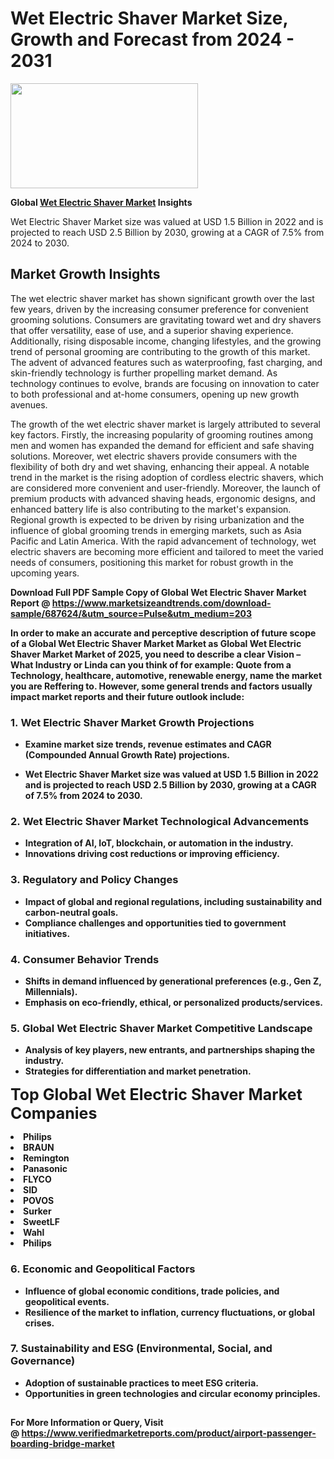 <H1>Wet Electric Shaver Market Size, Growth and Forecast from 2024 - 2031</H1><img class="aligncenter size-medium wp-image-584254" src="https://thirdeyenews.in/wp-content/uploads/2024/09/Global-Market-Research-300x168.jpeg" alt="" width="300" height="168" /><p><strong>Global&nbsp;<a href="https://www.marketsizeandtrends.com/download-sample/687624/&amp;utm_source=Pulse&amp;utm_medium=203">Wet Electric Shaver Market</a> Insights</strong></p><p>Wet Electric Shaver Market size was valued at USD 1.5 Billion in 2022 and is projected to reach USD 2.5 Billion by 2030, growing at a CAGR of 7.5% from 2024 to 2030.</p><p><h2>Market Growth Insights</h2> <p>The wet electric shaver market has shown significant growth over the last few years, driven by the increasing consumer preference for convenient grooming solutions. Consumers are gravitating toward wet and dry shavers that offer versatility, ease of use, and a superior shaving experience. Additionally, rising disposable income, changing lifestyles, and the growing trend of personal grooming are contributing to the growth of this market. The advent of advanced features such as waterproofing, fast charging, and skin-friendly technology is further propelling market demand. As technology continues to evolve, brands are focusing on innovation to cater to both professional and at-home consumers, opening up new growth avenues.</p> <p><strong></strong></p> <p>The growth of the wet electric shaver market is largely attributed to several key factors. Firstly, the increasing popularity of grooming routines among men and women has expanded the demand for efficient and safe shaving solutions. Moreover, wet electric shavers provide consumers with the flexibility of both dry and wet shaving, enhancing their appeal. A notable trend in the market is the rising adoption of cordless electric shavers, which are considered more convenient and user-friendly. Moreover, the launch of premium products with advanced shaving heads, ergonomic designs, and enhanced battery life is also contributing to the market's expansion. Regional growth is expected to be driven by rising urbanization and the influence of global grooming trends in emerging markets, such as Asia Pacific and Latin America. With the rapid advancement of technology, wet electric shavers are becoming more efficient and tailored to meet the varied needs of consumers, positioning this market for robust growth in the upcoming years.</p> <p><strong></p><p><span class=""><strong>Download Full PDF Sample Copy of Global Wet Electric Shaver Market Report</strong> @ <a href="https://www.marketsizeandtrends.com/download-sample/687624/&amp;utm_source=Pulse&amp;utm_medium=203" target="_blank">https://www.marketsizeandtrends.com/download-sample/687624/&amp;utm_source=Pulse&amp;utm_medium=203</a></span></p><p>In order to make an accurate and perceptive description of future scope of a Global&nbsp;Wet Electric Shaver Market Market as Global&nbsp;Wet Electric Shaver Market Market of 2025, you need to describe a clear Vision &ndash; What Industry or Linda can you think of for example: Quote from a Technology, healthcare, automotive, renewable energy, name the market you are Reffering to. However, some general trends and factors usually impact market reports and their future outlook include:</p><h3>1.&nbsp;<strong>Wet Electric Shaver Market Growth Projections</strong></h3><ul><li>Examine market size trends, revenue estimates and CAGR (Compounded Annual Growth Rate) projections.</li><li><p>Wet Electric Shaver Market size was valued at USD 1.5 Billion in 2022 and is projected to reach USD 2.5 Billion by 2030, growing at a CAGR of 7.5% from 2024 to 2030.</p></li></ul><h3>2.&nbsp;<strong>Wet Electric Shaver Market Technological Advancements</strong></h3><ul><li>Integration of AI, IoT, blockchain, or automation in the industry.</li><li>Innovations driving cost reductions or improving efficiency.</li></ul><h3>3.&nbsp;<strong>Regulatory and Policy Changes</strong></h3><ul><li>Impact of global and regional regulations, including sustainability and carbon-neutral goals.</li><li>Compliance challenges and opportunities tied to government initiatives.</li></ul><h3>4.&nbsp;<strong>Consumer Behavior Trends</strong></h3><ul><li>Shifts in demand influenced by generational preferences (e.g., Gen Z, Millennials).</li><li>Emphasis on eco-friendly, ethical, or personalized products/services.</li></ul><h3>5.&nbsp;<strong>Global Wet Electric Shaver Market Competitive Landscape</strong></h3><ul><li>Analysis of key players, new entrants, and partnerships shaping the industry.</li><li>Strategies for differentiation and market penetration.</li></ul><p data-pm-slice="1 1 []"><span style="color: inherit; font-family: inherit; font-size: 25px;">Top Global Wet Electric Shaver Market Companies</span></p><div class="" data-test-id=""><p><li>Philips</li><li> BRAUN</li><li> Remington</li><li> Panasonic</li><li> FLYCO</li><li> SID</li><li> POVOS</li><li> Surker</li><li> SweetLF</li><li> Wahl</li><li> Philips</li></p></div><h3>6.&nbsp;<strong>Economic and Geopolitical Factors</strong></h3><ul><li>Influence of global economic conditions, trade policies, and geopolitical events.</li><li>Resilience of the market to inflation, currency fluctuations, or global crises.</li></ul><h3>7.&nbsp;<strong>Sustainability and ESG (Environmental, Social, and Governance)</strong></h3><ul><li>Adoption of sustainable practices to meet ESG criteria.</li><li>Opportunities in green technologies and circular economy principles.</li></ul><h2><strong style="font-size: 14px;">For More Information or Query, Visit @&nbsp;</strong><a style="background-color: #ffffff; font-size: 14px;" href="https://www.marketsizeandtrends.com/report/wet-electric-shaver-market/" target="_blank">https://www.verifiedmarketreports.com/product/airport-passenger-boarding-bridge-market</a></h2>
